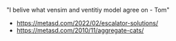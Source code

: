 "I belive what vensim and ventitiy model agree on - Tom"
- https://metasd.com/2022/02/escalator-solutions/
- https://metasd.com/2010/11/aggregate-cats/
